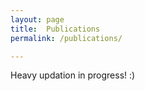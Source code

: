 ```yaml
---
layout: page
title:  Publications
permalink: /publications/

---
```


Heavy updation in progress! :)
